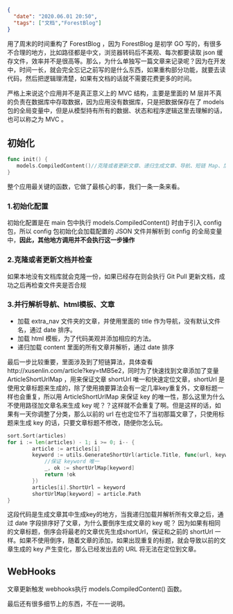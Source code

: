 ```json
{
  "date": "2020.06.01 20:50",
  "tags": ["文档","ForestBlog"]
}
```

用了周末的时间重构了 ForestBlog ，因为 ForestBlog 是初学 GO 写的，有很多不合理的地方，比如路径都是中文，浏览器转码后不美观、每次都要读取 json 缓存文件，效率并不是很高等。那么，为什么单独写一篇文章来记录呢？因为在开发中，时间一长，就会完全忘记之前写的是什么东西，如果重构部分功能，就要去读代码，然后把逻辑理清楚，如果有文档的话就不需要花费更多的时间。

严格上来说这个应用并不是真正意义上的 MVC 结构，主要是里面的 M 层并不真的负责在数据库中存取数据，因为应用没有数据库，只是把数据保存在了 models 包的全局变量中，但是从模型持有所有的数据、状态和程序逻辑这里去理解的话，也可以称之为 MVC 。

## 初始化

```go
func init() {
   models.CompiledContent()//克隆或者更新文章、递归生成文章、导航、短链 Map、加载模板
}
```

整个应用最关键的函数，它做了最核心的事，我们一条一条来看。

### 1.初始化配置

初始化配置是在 main 包中执行  models.CompiledContent() 时由于引入 config 包，所以 config 包初始化会加载配置的 JSON 文件并解析到 config 的全局变量中，**因此，其他地方调用并不会执行这一步操作**

### 2.克隆或者更新文档并检查

如果本地没有文档库就会克隆一份，如果已经存在则会执行 Git Pull 更新文档，成功之后再检查文件夹是否合规

### 3.并行解析导航、html模板、文章

- 加载 extra_nav 文件夹的文章，并使用里面的 title 作为导航，没有默认文件名，通过 date 排序。
- 加载 html 模板，为了代码美观并添加相应的方法。
- 递归加载 content 里面的所有文章并解析，通过 date 排序

最后一步比较重要，里面涉及到了短链算法，具体查看http://xusenlin.com/article?key=tMB5e2，同时为了快速找到文章添加了变量 ArticleShortUrlMap ，用来保证文章 shortUrl 唯一和快速定位文章，shortUrl 是使用文章标题来生成的，除了使用摘要算法会有一定几率key重复外，文章标题一样也会重复，所以用 ArticleShortUrlMap 来保证 key 的唯一性，那么这里为什么不使用路径加文章名来生成 key 呢？？这样就不会重复了啊。但是这样的话，如果有一天你调整了分类，那么以前的 url 在也定位不了当初那篇文章了，只使用标题来生成 key 的话，只要文章标题不修改，随便你怎么玩。

```go
sort.Sort(articles)
for i := len(articles) - 1; i >= 0; i-- {
		article := articles[i]
		keyword := utils.GenerateShortUrl(article.Title, func(url, keyword string) bool {
			//保证 keyword 唯一
			_, ok := shortUrlMap[keyword]
			return !ok
		})
		articles[i].ShortUrl = keyword
		shortUrlMap[keyword] = article.Path
}
```

这段代码是生成文章其中生成key的地方，当我递归加载并解析所有文章之后，通过 date 字段排序好了文章，为什么要倒序生成文章的 key 呢？ 因为如果有相同的文章标题，倒序会将最老的文章优先生成shortUrl，保证和之前的 shortUrl 一样。如果不使用倒序，随着文章的添加，如果出现重复的标题，就会导致以前的文章生成的 key 产生变化，那么已经发出去的 URL 将无法在定位到文章。

## WebHooks

文章更新触发 webhooks执行 models.CompiledContent() 函数。

最后还有很多细节上的东西，不在一一说明。